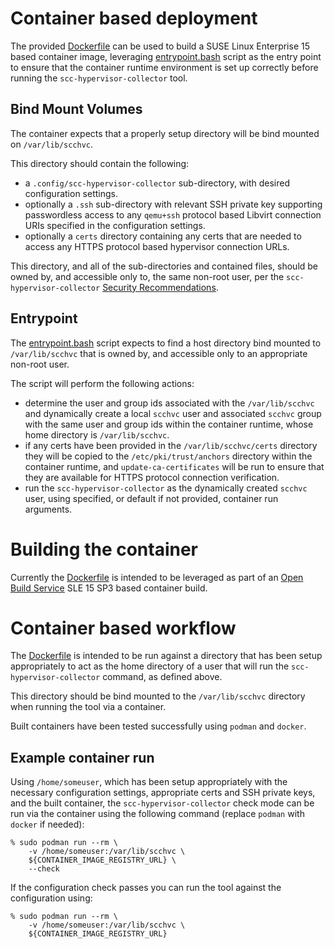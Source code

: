 # Container based deployment

The provided [Dockerfile](../container/Dockerfile) can be used to
build a SUSE Linux Enterprise 15 based container image, leveraging
[entrypoint.bash](../container/entrypoint.bash) script as the entry
point to ensure that the container runtime environment is set up
correctly before running the `scc-hypervisor-collector` tool.

## Bind Mount Volumes

The container expects that a properly setup directory will be bind
mounted on `/var/lib/scchvc`.

This directory should contain the following:

* a `.config/scc-hypervisor-collector` sub-directory, with desired
  configuration settings.
* optionally a `.ssh` sub-directory with relevant SSH private key
  supporting passwordless access to any `qemu+ssh` protocol based
  Libvirt connection URIs specified in the configuration settings.
* optionally a `certs` directory containing any certs that are
  needed to access any HTTPS protocol based hypervisor connection
  URLs.

This directory, and all of the sub-directories and contained files,
should be owned by, and accessible only to, the same non-root user,
per the `scc-hypervisor-collector` [Security Recommendations](Security.md).

## Entrypoint

The [entrypoint.bash](../container/entrypoint.bash) script expects
to find a host directory bind mounted to `/var/lib/scchvc` that is
owned by, and accessible only to an appropriate non-root user.

The script will perform the following actions:

* determine the user and group ids associated with the `/var/lib/scchvc`
  and dynamically create a local `scchvc` user and associated `scchvc`
  group with the same user and group ids within the container runtime,
  whose home directory is `/var/lib/scchvc`.
* if any certs have been provided in the `/var/lib/scchvc/certs` directory
  they will be copied to the `/etc/pki/trust/anchors` directory within
  the container runtime, and `update-ca-certificates` will be run to
  ensure that they are available for HTTPS protocol connection verification.
* run the `scc-hypervisor-collector` as the dynamically created `scchvc`
  user, using specified, or default if not provided, container run
  arguments.

# Building the container

Currently the [Dockerfile](../container/Dockerfile) is intended to be
leveraged as part of an [Open Build Service](https://build.opensuse.org)
SLE 15 SP3 based container build.

# Container based workflow

The [Dockerfile](../container/Dockerfile) is intended to be run against
a directory that has been setup appropriately to act as the home directory
of a user that will run the `scc-hypervisor-collector` command, as defined
above.

This directory should be bind mounted to the `/var/lib/scchvc` directory
when running the tool via a container.

Built containers have been tested successfully using `podman` and `docker`.

## Example container run

Using `/home/someuser`, which has been setup appropriately with the
necessary configuration settings, appropriate certs and SSH private
keys, and the built container, the `scc-hypervisor-collector` check
mode can be run via the container using the following command (replace
`podman` with `docker` if needed):

```
% sudo podman run --rm \
    -v /home/someuser:/var/lib/scchvc \
    ${CONTAINER_IMAGE_REGISTRY_URL} \
    --check
```

If the configuration check passes you can run the tool against the
configuration using:

```
% sudo podman run --rm \
    -v /home/someuser:/var/lib/scchvc \
    ${CONTAINER_IMAGE_REGISTRY_URL}
```